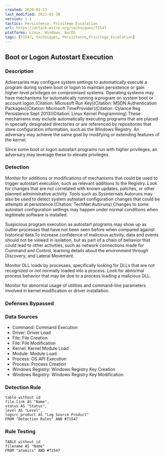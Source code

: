 ```yaml
---
created: 2020-01-23
last_modified: 2023-03-30
version: 1.1
tactics: Persistence, Privilege Escalation
url: https://attack.mitre.org/techniques/T1547
platforms: Linux, Windows, macOS
tags: [T1547, techniques, Persistence,Privilege_Escalation]
---
```


## Boot or Logon Autostart Execution

### Description

Adversaries may configure system settings to automatically execute a program during system boot or logon to maintain persistence or gain higher-level privileges on compromised systems. Operating systems may have mechanisms for automatically running a program on system boot or account logon.(Citation: Microsoft Run Key)(Citation: MSDN Authentication Packages)(Citation: Microsoft TimeProvider)(Citation: Cylance Reg Persistence Sept 2013)(Citation: Linux Kernel Programming) These mechanisms may include automatically executing programs that are placed in specially designated directories or are referenced by repositories that store configuration information, such as the Windows Registry. An adversary may achieve the same goal by modifying or extending features of the kernel.

Since some boot or logon autostart programs run with higher privileges, an adversary may leverage these to elevate privileges.

### Detection

Monitor for additions or modifications of mechanisms that could be used to trigger autostart execution, such as relevant additions to the Registry. Look for changes that are not correlated with known updates, patches, or other planned administrative activity. Tools such as Sysinternals Autoruns may also be used to detect system autostart configuration changes that could be attempts at persistence.(Citation: TechNet Autoruns)  Changes to some autostart configuration settings may happen under normal conditions when legitimate software is installed. 

Suspicious program execution as autostart programs may show up as outlier processes that have not been seen before when compared against historical data.To increase confidence of malicious activity, data and events should not be viewed in isolation, but as part of a chain of behavior that could lead to other activities, such as network connections made for Command and Control, learning details about the environment through Discovery, and Lateral Movement.

Monitor DLL loads by processes, specifically looking for DLLs that are not recognized or not normally loaded into a process. Look for abnormal process behavior that may be due to a process loading a malicious DLL.

Monitor for abnormal usage of utilities and command-line parameters involved in kernel modification or driver installation.

### Defenses Bypassed



### Data Sources

  - Command: Command Execution
  -  Driver: Driver Load
  -  File: File Creation
  -  File: File Modification
  -  Kernel: Kernel Module Load
  -  Module: Module Load
  -  Process: OS API Execution
  -  Process: Process Creation
  -  Windows Registry: Windows Registry Key Creation
  -  Windows Registry: Windows Registry Key Modification
### Detection Rule

```dataview
table without id
file.link AS "Name",
status AS "Status",
level AS "Level",
logsrc_product AS "Log Source Product"
FROM "Detection Rules" AND #T1547
```

### Rule Testing

```dataview
TABLE without id
filename AS "Name"
FROM "atomics" AND #T1547
```
